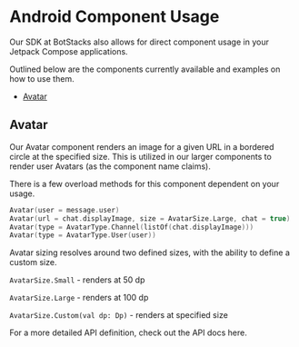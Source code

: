 # Android Component Usage

Our SDK at BotStacks also allows for direct component usage in your Jetpack Compose applications.

Outlined below are the components currently available and examples on how to use them.

- [Avatar](#avatar)

## Avatar

Our Avatar component renders an image for a given URL in a bordered circle at the specified size. This is utilized in our larger components to render user Avatars (as the component name claims).

There is a few overload methods for this component dependent on your usage.


```kotlin
Avatar(user = message.user)
Avatar(url = chat.displayImage, size = AvatarSize.Large, chat = true)
Avatar(type = AvatarType.Channel(listOf(chat.displayImage)))
Avatar(type = AvatarType.User(user))
```
Avatar sizing resolves around two defined sizes, with the ability to define a custom size.

`AvatarSize.Small` - renders at 50 dp

`AvatarSize.Large` - renders at 100 dp

`AvatarSize.Custom(val dp: Dp)` - renders at specified size

For a more detailed API definition, check out the API docs here.